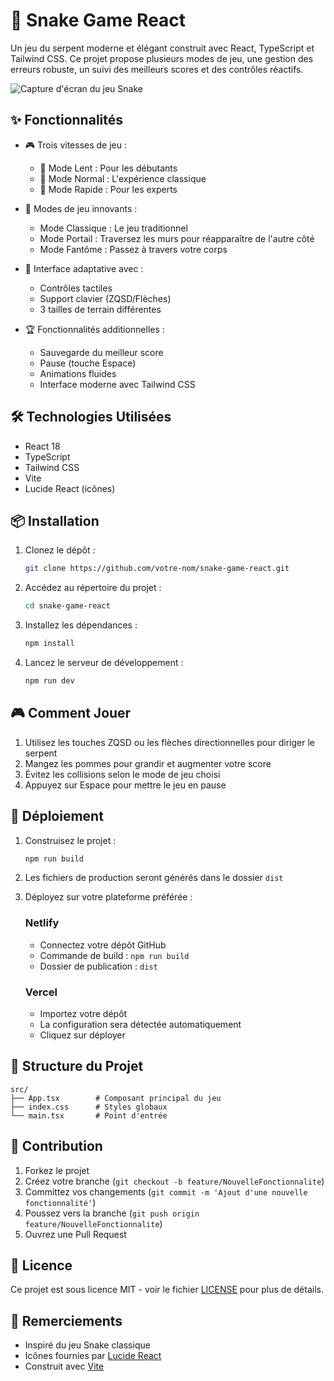 # 🐍 Snake Game React

Un jeu du serpent moderne et élégant construit avec React, TypeScript et Tailwind CSS. Ce projet propose plusieurs modes de jeu, une gestion des erreurs robuste, un suivi des meilleurs scores et des contrôles réactifs.

![Capture d'écran du jeu Snake](https://images.unsplash.com/photo-1635170929653-e8dbbd1a1c48?auto=format&fit=crop&q=80&w=800&h=400)

## ✨ Fonctionnalités

- 🎮 Trois vitesses de jeu :
  - 🐌 Mode Lent : Pour les débutants
  - 🚶 Mode Normal : L'expérience classique
  - 🐇 Mode Rapide : Pour les experts

- 🎯 Modes de jeu innovants :
  - Mode Classique : Le jeu traditionnel
  - Mode Portail : Traversez les murs pour réapparaître de l'autre côté
  - Mode Fantôme : Passez à travers votre corps

- 📱 Interface adaptative avec :
  - Contrôles tactiles
  - Support clavier (ZQSD/Flèches)
  - 3 tailles de terrain différentes

- 🏆 Fonctionnalités additionnelles :
  - Sauvegarde du meilleur score
  - Pause (touche Espace)
  - Animations fluides
  - Interface moderne avec Tailwind CSS

## 🛠️ Technologies Utilisées

- React 18
- TypeScript
- Tailwind CSS
- Vite
- Lucide React (icônes)

## 📦 Installation

1. Clonez le dépôt :
   ```bash
   git clone https://github.com/votre-nom/snake-game-react.git
   ```

2. Accédez au répertoire du projet :
   ```bash
   cd snake-game-react
   ```

3. Installez les dépendances :
   ```bash
   npm install
   ```

4. Lancez le serveur de développement :
   ```bash
   npm run dev
   ```

## 🎮 Comment Jouer

1. Utilisez les touches ZQSD ou les flèches directionnelles pour diriger le serpent
2. Mangez les pommes pour grandir et augmenter votre score
3. Évitez les collisions selon le mode de jeu choisi
4. Appuyez sur Espace pour mettre le jeu en pause

## 🚀 Déploiement

1. Construisez le projet :
   ```bash
   npm run build
   ```

2. Les fichiers de production seront générés dans le dossier `dist`

3. Déployez sur votre plateforme préférée :

   ### Netlify
   - Connectez votre dépôt GitHub
   - Commande de build : `npm run build`
   - Dossier de publication : `dist`

   ### Vercel
   - Importez votre dépôt
   - La configuration sera détectée automatiquement
   - Cliquez sur déployer

## 🔧 Structure du Projet

```
src/
├── App.tsx        # Composant principal du jeu
├── index.css      # Styles globaux
└── main.tsx       # Point d'entrée
```

## 🤝 Contribution

1. Forkez le projet
2. Créez votre branche (`git checkout -b feature/NouvelleFonctionnalite`)
3. Committez vos changements (`git commit -m 'Ajout d'une nouvelle fonctionnalité'`)
4. Poussez vers la branche (`git push origin feature/NouvelleFonctionnalite`)
5. Ouvrez une Pull Request

## 📝 Licence

Ce projet est sous licence MIT - voir le fichier [LICENSE](LICENSE) pour plus de détails.

## 🙏 Remerciements

- Inspiré du jeu Snake classique
- Icônes fournies par [Lucide React](https://lucide.dev)
- Construit avec [Vite](https://vitejs.dev)